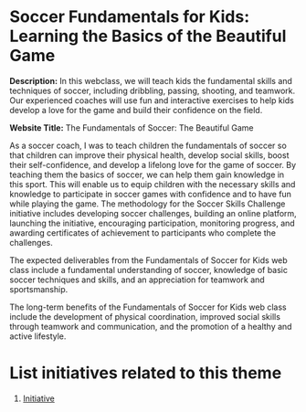 # Soccer Fundamentals for Kids: Learning the Basics of the Beautiful Game

**Description:** In this webclass, we will teach kids the fundamental skills and techniques of soccer, including dribbling, passing, shooting, and teamwork. Our experienced coaches will use fun and interactive exercises to help kids develop a love for the game and build their confidence on the field.

**Website Title:** The Fundamentals of Soccer: The Beautiful Game

As a soccer coach, I was to teach children the fundamentals of soccer so that children can improve their physical health, develop social skills, boost their self-confidence, and develop a lifelong love for the game of soccer. By teaching them the basics of soccer, we can help them gain knowledge in this sport. This will enable us to equip children with the necessary skills and knowledge to participate in soccer games with confidence and to have fun while playing the game. 
The methodology for the Soccer Skills Challenge initiative includes developing soccer challenges, building an online platform, launching the initiative, encouraging participation, monitoring progress, and awarding certificates of achievement to participants who complete the challenges. 

The expected deliverables from the Fundamentals of Soccer for Kids web class include a fundamental understanding of soccer, knowledge of basic soccer techniques and skills, and an appreciation for teamwork and sportsmanship.

The long-term benefits of the Fundamentals of Soccer for Kids web class include the development of physical coordination, improved social skills through teamwork and communication, and the promotion of a healthy and active lifestyle.




# List initiatives related to this theme
1. [Initiative](documentation/templates/theme/initiatives/initiative_template.md)
